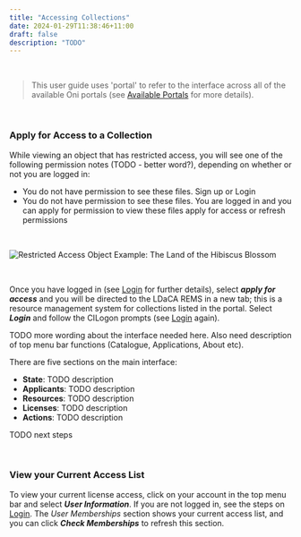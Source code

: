 ```yaml
---
title: "Accessing Collections"
date: 2024-01-29T11:38:46+11:00
draft: false
description: "TODO"
---
```


<br>

> This user guide uses 'portal' to refer to the interface across all of the available Oni portals (see [Available Portals](/getting-started/available-portals/) for more details).

<br>

### Apply for Access to a Collection

While viewing an object that has restricted access, you will see one of the following permission notes (TODO - better word?), depending on whether or not you are logged in:
- You do not have permission to see these files. Sign up or Login
- You do not have permission to see these files. You are logged in and you can apply for permission to view these files apply for access or refresh permissions

<br>

![Restricted Access Object Example: The Land of the Hibiscus Blossom](/help_docs/object-the-land-of-the-hibiscus-blossom.png)

<br>

Once you have logged in (see [Login](/accessing-data/login/) for further details), select ___apply for access___ and you will be directed to the LDaCA REMS in a new tab; this is a resource management system for collections listed in the portal. Select ___Login___ and follow the CILogon prompts (see [Login](/accessing-data/login/) again).

TODO more wording about the interface needed here. Also need description of top menu bar functions (Catalogue, Applications, About etc).

There are five sections on the main interface:
- __State__: TODO description
- __Applicants__: TODO description
- __Resources__: TODO description
- __Licenses__: TODO description
- __Actions__: TODO description

TODO next steps

<br>

### View your Current Access List

To view your current license access, click on your account in the top menu bar and select ___User Information___. If you are not logged in, see the steps on [Login](/accessing-data/login/). The _User Memberships_ section shows your current access list, and you can click ___Check Memberships___ to refresh this section.